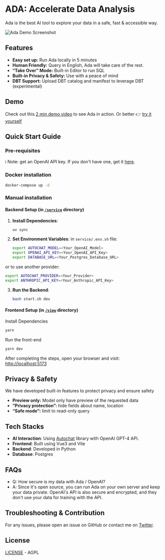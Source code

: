 # ADA: Accelerate Data Analysis

Ada is the best AI tool to explore your data in a safe, fast & accessible way.

![Ada Demo Screenshot](https://github.com/BenderV/ada/assets/2799516/6b1e457c-477d-4b22-a471-915c5f8ac8b6)

## Features

- **Easy set up:** Run Ada locally in 5 minutes
- **Human Friendly:** Query in English, Ada will take care of the rest.
- **“Take Over” Mode:** Built-in Editor to run SQL
- **Built-in Privacy & Safety:** Use with a peace of mind
- **DBT Support:** Upload DBT catalog and manifest to leverage DBT (experimental)

## Demo

Check out this [2 min demo video](https://www.youtube.com/watch?v=rh8CWB0ClOc) to see Ada in action.
Or better 👉 [try it yourself](https://ada.universaldata.io)

## Quick Start Guide

### Pre-requisites

ℹ️ Note: get an OpenAI API key. If you don't have one, get it [here](https://www.openai.com/).

### Docker installation

```bash
docker-compose up -d
```

### Manual installation

#### Backend Setup (in [`/service`](/service) directory)

1. **Install Dependencies**:

   ```bash
   uv sync
   ```

2. **Set Environment Variables**:
   in `service/.env.sh` file:

   ```bash
   export AUTOCHAT_MODEL=<Your_OpenAI_Model>
   export OPENAI_API_KEY=<Your_OpenAI_API_Key>
   export DATABASE_URL=<Your_Postgres_Database_URL>
   ```

or to use another provider:

```bash
export AUTOCHAT_PROVIDER=<Your_Provider>
export ANTHROPIC_API_KEY=<Your_Anthropic_API_Key>
```

3. **Run the Backend**:
   ```bash
   bash start.sh dev
   ```

#### Frontend Setup (in [`/view`](/view) directory)

Install Dependencies

```bash
yarn
```

Run the front-end

```bash
yarn dev
```

After completing the steps, open your browser and visit: [http://localhost:5173](http://localhost:5173)

## Privacy & Safety

We have developed built-in features to protect privacy and ensure safety

- **Preview only:** Model only have preview of the requested data
- **“Privacy protection”:** hide fields about name, location
- **“Safe mode”:** limit to read-only query

## Tech Stacks

- **AI Interaction**: Using [Autochat](https://github.com/BenderV/autochat) library with OpenAI GPT-4 API.
- **Frontend**: Built using Vue3 and Vite
- **Backend**: Developed in Python
- **Database**: Postgres

## FAQs

- Q: How secure is my data with Ada / OpenAI?
- A: Since it's open source, you can run Ada on your own server and keep your data private. OpenAI's API is also secure and encrypted, and they don't use your data for training with the API.

## Troubleshooting & Contribution

For any issues, please open an issue on GitHub or contact me on [Twitter](https://twitter.com/benderville).

## License

[LICENSE](LICENSE) - AGPL
